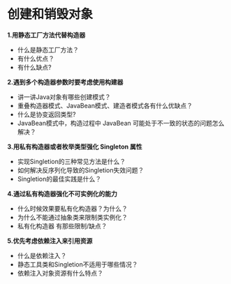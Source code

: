 # 创建和销毁对象

**1.用静态工厂方法代替构造器**

- 什么是静态工厂方法？
- 有什么优点？
- 有什么缺点?

**2.遇到多个构造器参数时要考虑使用构建器**

- 讲一讲Java对象有哪些创建模式？
- 重叠构造器模式、JavaBean模式、建造者模式各有什么优缺点？
- 什么是协变返回类型?
- JavaBean模式中，构造过程中 JavaBean 可能处于不一致的状态的问题怎么解决？

**3.用私有构造器或者枚举类型强化 Singleton 属性**

- 实现Singletion的三种常见方法是什么？
- 如何解决反序列化导致的Singletion失效问题？
- Singletion的最佳实践是什么？

**4.通过私有构造器强化不可实例化的能力**

- 什么时候效果要私有化构造器？为什么？
- 为什么不能通过抽象类来限制类实例化？
- 私有化构造器 有那些限制/缺点？

**5.优先考虑依赖注入来引用资源**

- 什么是依赖注入？
- 静态工具类和Singletion不适用于哪些情况？
- 依赖注入对象资源有什么特点？
